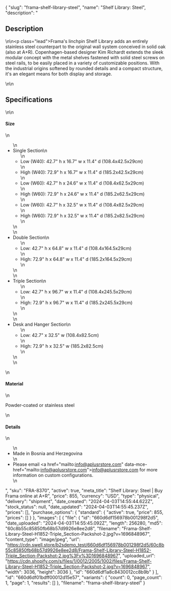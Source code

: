 {
  "slug": "frama-shelf-library-steel",
  "name": "Shelf Library: Steel",
  "description": "<h2>Description</h2>\n<!-- split -->\n<p class=\"lead\">Frama's linchpin Shelf Library adds an entirely stainless steel counterpart to the original wall system conceived in solid oak (also at A+R). Copenhagen-based designer Kim Richardt extends the sleek modular concept with the metal shelves fastened with solid steel screws on steel rails, to be easily placed in a variety of customizable positions. With the industrial origins softened by rounded details and a compact structure, it's an elegant means for both display and storage. </p>\n<!-- split -->\n<h2>Specifications</h2>\n<!-- split -->\n<h4>Size</h4>\n<ul>\n<li>Single Section\n<ul>\n<li>Low (W40): 42.7\" h x 16.7\" w x 11.4\" d (108.4x42.5x29cm)</li>\n<li>High (W40): 72.9\" h x 16.7\" w x 11.4\" d (185.2x42.5x29cm)</li>\n<li>Low (W60): 42.7\" h x 24.6\" w x 11.4\" d (108.4x62.5x29cm)</li>\n<li>High (W60): 72.9\" h x 24.6\" w x 11.4\" d (185.2x62.5x29cm)</li>\n<li>Low (W60): 42.7\" h x 32.5\" w x 11.4\" d (108.4x82.5x29cm)</li>\n<li>High (W60): 72.9\" h x 32.5\" w x 11.4\" d (185.2x82.5x29cm)</li>\n</ul>\n</li>\n<li>Double Section\n<ul>\n<li>Low: 42.7\" h x 64.8\" w x 11.4\" d (108.4x164.5x29cm)</li>\n<li>High: 72.9\" h x 64.8\" w x 11.4\" d (185.2x164.5x29cm)</li>\n</ul>\n</li>\n<li>Triple Section\n<ul>\n<li>Low: 42.7\" h x 96.7\" w x 11.4\" d (108.4x245.5x29cm)</li>\n<li>High: 72.9\" h x 96.7\" w x 11.4\" d (185.2x245.5x29cm)</li>\n</ul>\n</li>\n<li>Desk and Hanger Section\n<ul>\n<li>Low: 42.7\" x 32.5\" w (108.4x82.5cm)</li>\n<li>High: 72.9\" h x 32.5\" w (185.2x82.5cm)</li>\n</ul>\n</li>\n</ul>\n<h4>Material</h4>\n<p>Powder-coated or stainless steel</p>\n<h4>Details</h4>\n<ul>\n<li>Made in Bosnia and Herzegovina</li>\n<li>Please email <a href=\"mailto:info@aplusrstore.com\" data-mce-href=\"mailto:info@aplusrstore.com\">info@aplusrstore.com</a> for more information on custom configurations.</li>\n</ul>",
  "sku": "FRA-8370",
  "active": true,
  "meta_title": "Shelf Library: Steel | Buy Frama online at A+R",
  "price": 855,
  "currency": "USD",
  "type": "physical",
  "delivery": "shipment",
  "date_created": "2024-04-03T14:55:44.622Z",
  "stock_status": null,
  "date_updated": "2024-04-03T14:55:45.237Z",
  "prices": [],
  "purchase_options": {
    "standard": {
      "active": true,
      "price": 855,
      "prices": []
    }
  },
  "images": [
    {
      "file": {
        "id": "660d6df156978b001298f2d5",
        "date_uploaded": "2024-04-03T14:55:45.092Z",
        "length": 256280,
        "md5": "60c8b55c85850fb68b57d9926e8ee2d8",
        "filename": "Frama-Shelf-Library-Steel-H1852-Triple_Section-Packshot-2.jpg?v=1696848967",
        "content_type": "image/jpeg",
        "url": "https://cdn.swell.store/b2sdemo_test/660d6df156978b001298f2d5/60c8b55c85850fb68b57d9926e8ee2d8/Frama-Shelf-Library-Steel-H1852-Triple_Section-Packshot-2.jpg%3Fv%3D1696848967",
        "uploaded_url": "https://cdn.shopify.com/s/files/1/0012/2005/1002/files/Frama-Shelf-Library-Steel-H1852-Triple_Section-Packshot-2.jpg?v=1696848967",
        "width": 3036,
        "height": 3036
      },
      "id": "660d6df1a8c8430012cc8b9b"
    }
  ],
  "id": "660d6df01bdff00012d15e57",
  "variants": {
    "count": 0,
    "page_count": 1,
    "page": 1,
    "results": []
  },
  "filename": "frama-shelf-library-steel"
}